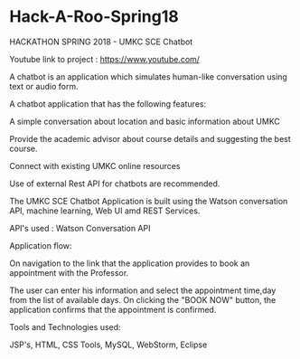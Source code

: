 # Hack-A-Roo-Spring18

HACKATHON SPRING 2018 - UMKC SCE Chatbot

Youtube link to project : https://www.youtube.com/

A chatbot is an application which simulates human-like conversation using text or audio form.

A chatbot application that has the following features:

A simple conversation about location and basic information about UMKC

Provide the academic advisor about course details and suggesting the best course.

Connect with existing UMKC online resources

Use of external Rest API for chatbots are recommended.

The UMKC SCE Chatbot Application is built using the Watson conversation API, machine learning, Web UI amd REST Services.

API's used : Watson Conversation API

Application flow:



On navigation to the link that the application provides to book an appointment with the Professor.

The user can enter his information and select the appointment time,day from the list of available days. On clicking the "BOOK NOW" button, the application confirms that the appointment is confirmed.

Tools and Technologies used:

JSP's, HTML, CSS Tools, MySQL, WebStorm, Eclipse
